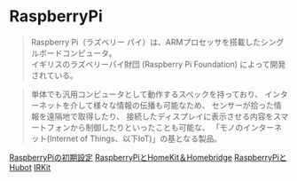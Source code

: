 
# RaspberryPi

>Raspberry Pi（ラズベリー パイ）は、ARMプロセッサを搭載したシングルボードコンピュータ。  
>イギリスのラズベリーパイ財団 (Raspberry Pi Foundation) によって開発されている。

>単体でも汎用コンピュータとして動作するスペックを持っており、
>インターネットを介して様々な情報の伝播も可能なため、
>センサーが拾った情報を遠隔地で取得したり、
>接続したディスプレイに表示させる内容をスマートフォンから制御したりといったことも可能な、
>「モノのインターネット(Internet of Things、以下IoT)」の基となる製品。


[RaspberryPiの初期設定](https://github.com/umesan/til/tree/master/RaspberryPi/Install)
[RaspberryPiとHomeKit＆Homebridge](https://github.com/umesan/til/tree/master/RaspberryPi/HomeKit)
[RaspberryPiとHubot](https://github.com/umesan/til/tree/master/RaspberryPi/Hubot)
[IRKit](https://github.com/umesan/til/tree/master/RaspberryPi/IRKit)





